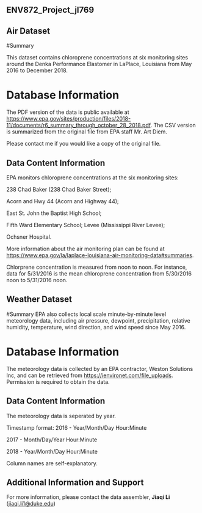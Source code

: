 ## ENV872_Project_jl769

## Air Dataset

#Summary

This dataset contains chloroprene concentrations at six monitoring sites around the Denka Performance Elastomer in LaPlace, Louisiana from May 2016 to December 2018.

# Database Information
The PDF version of the data is public available at https://www.epa.gov/sites/production/files/2018-11/documents/r6_summary_through_october_28_2018.pdf.
The CSV version is summarized from the original file from EPA staff Mr. Art Diem.

Please contact me if you would like a copy of the original file.

## Data Content Information
EPA monitors chloroprene concentrations at the six monitoring sites:

238 Chad Baker (238 Chad Baker Street);

Acorn and Hwy 44 (Acorn and Highway 44);

East St. John the Baptist High School;

Fifth Ward Elementary School;
Levee (Mississippi River Levee);

Ochsner Hospital.

More information about the air monitoring plan can be found at https://www.epa.gov/la/laplace-louisiana-air-monitoring-data#summaries.

Chlorprene concentration is measured from noon to noon. For instance, data for 5/31/2016 is the mean chloroprene concentration from 5/30/2016 noon to 5/31/2016 noon.

## Weather Dataset

#Summary
EPA also collects local scale minute-by-minute level meteorology data, including air pressure, dewpoint, precipitation, relative humidity, temperature, wind direction, and wind speed since May 2016.

# Database Information
The meteorology data is collected by an EPA contractor, Weston Solutions Inc, and can be retrieved from https://ienvironet.com/file_uploads. Permission is required to obtain the data.

## Data Content Information
The meteorology data is seperated by year.

Timestamp format:
2016 - Year/Month/Day Hour:Minute

2017 - Month/Day/Year Hour:Minute

2018 - Year/Month/Day Hour:Minute

Column names are self-explanatory. 

## Additional Information and Support
For more information, please contact the data assembler, **Jiaqi Li** (jiaqi.li1@duke.edu)
